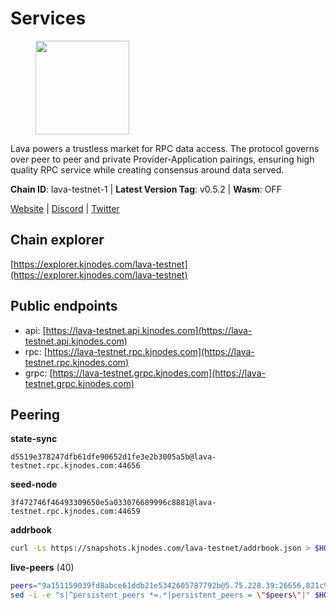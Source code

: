 # Services

<figure><img src="https://raw.githubusercontent.com/kj89/testnet_manuals/main/pingpub/logos/lava.png" width="150" alt=""><figcaption></figcaption></figure>

Lava powers a trustless market for RPC data access. The protocol  governs over peer to peer and private Provider-Application pairings,  ensuring high quality RPC service while creating consensus around data served.

**Chain ID**: lava-testnet-1 | **Latest Version Tag**: v0.5.2 | **Wasm**: OFF

[Website](https://lavanet.xyz) | [Discord](https://discord.com/invite/Tbk5NxTCdA) | [Twitter](https://twitter.com/lavanetxyz)




## Chain explorer
[https://explorer.kjnodes.com/lava-testnet](https://explorer.kjnodes.com/lava-testnet)

## Public endpoints

* api: [https://lava-testnet.api.kjnodes.com](https://lava-testnet.api.kjnodes.com)
* rpc: [https://lava-testnet.rpc.kjnodes.com](https://lava-testnet.rpc.kjnodes.com)
* grpc: [https://lava-testnet.grpc.kjnodes.com](https://lava-testnet.grpc.kjnodes.com)

## Peering

**state-sync**

```text
d5519e378247dfb61dfe90652d1fe3e2b3005a5b@lava-testnet.rpc.kjnodes.com:44656
```

**seed-node**

```text
3f472746f46493309650e5a033076689996c8881@lava-testnet.rpc.kjnodes.com:44659
```

**addrbook**
```bash
curl -Ls https://snapshots.kjnodes.com/lava-testnet/addrbook.json > $HOME/.lava/config/addrbook.json
```

**live-peers** (40)
```bash
peers="9a151159039fd8abce61ddb21e5342605787792b@5.75.228.39:26656,821c9347c927db52138dcd4bb54478fdf17f273e@81.0.218.53:26656,370ae92bd28701e0c1d8dc912ccf0d40fe0db3d5@157.90.245.166:26656,d5519e378247dfb61dfe90652d1fe3e2b3005a5b@65.109.68.190:44656,e268a2ce255d51a93e6ec89ee73c233bbaec70f4@49.12.185.46:26656,d53f227f0682ec552ae1932de2547fa717119253@95.216.102.235:39043,c0efea9152aed75fcf3022b8af45243818c59d6a@49.12.13.104:26656,944389dd08321247c8ad687d904591a3d73d16c6@173.249.38.130:26656,e1383b216c42acc842193c5ac7321ce6c0d73db0@78.47.37.142:26656,4ad3f3731073a016fa0c99118b2a5a2d313928f5@207.180.233.148:26656,3173b2d34ce415ee9a1bf08646d85688bf49e299@5.189.186.222:36656,4732ed188fbe7603f81d9f4c825397277bb72217@5.75.235.195:26656,14ae45e7f2ff7491cfa686a8fcac7cc095bc38ff@213.239.217.52:39656,4634ca7cefe997035440df1095915ed255e81296@49.12.189.98:26656,0d184c644937512df1fb5805cbf5f7c53c183a5d@194.163.140.75:26656,45648ca8c891d2b37a66d91ce19edf31a1d651cd@95.214.55.25:26656,c83d7b205b2e80bd9a33c13161bd39d520988455@38.242.139.189:26656,d5ad7ae6caf54ef20a6dc04d30a55caac6c540c9@5.61.41.138:26656,e593c7a9ca61f5616119d6beb5bd8ef5dd28d62d@34.246.190.1:26656,8a089094624f27698f365402a059b8b810532805@207.180.229.129:26656,474e2436e097c28472a1fe269e1825762fa340d6@38.242.128.19:26656,3a445bfdbe2d0c8ee82461633aa3af31bc2b4dc0@3.252.219.158:26656,a2afdc48785be73f208af349e78d632b5556cc01@5.75.226.151:26656,bec79fab73dbbe345d8b26cdeeeee4ab83fdf80e@176.9.22.117:35656,6a55747d1f93e46696f233ac563e28fea24afc47@38.242.237.192:36656,b591ef22e0c2082eb76dcac5ead95be55d01b695@65.109.178.147:26656,d83043d1e14156d78722877b6f449e93b46ce871@142.132.152.46:44656,3a0f10539eb8e0f46432564edaf6303bd67c18f3@23.88.71.247:26656,c5c98017339ce6d4d5d2a4fd0fb1aaeb966ef0f7@65.108.124.57:36656,d53152e10f4de9e968eb98afc0f000343ebb3b02@135.181.115.115:33656,1598a86c04a64d17fa15a07eb201f50c5d760842@75.119.136.106:26656,e83c0fdeb2b0e258bb559d657d0907b63635127a@159.69.149.85:26656,5c2a752c9b1952dbed075c56c600c3a79b58c395@185.16.39.172:27066,1b09acd86e1a2db56c72db7848ada3ad581f027a@95.217.109.222:36656,ade02cddf71489b79a2054a7c6ba2cab8a0abb18@185.163.125.232:26656,fdc3bd914360b1be8ee2e9f4a447223830527497@78.46.36.203:26656,0ebf3e34ea65696c9b40ae2bd474044f4dc547d2@178.128.101.31:26656,07c8a4eea1f6826509d9da5ec7eee7a1a145ab09@20.24.72.210:26656,5e8d65796d939fc16fa0c955dfbd16c9c519606b@222.71.35.43:26656,d3eb474a1f90d004e49638e384069c32d7dcc8a2@185.252.232.110:26656"
sed -i -e "s|^persistent_peers *=.*|persistent_peers = \"$peers\"|" $HOME/.lava/config/config.toml
```
